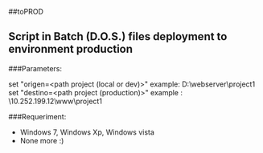 ##toPROD 

Script in Batch (D.O.S.) files deployment to environment production
---
###Parameters: 

set "origen=<path project (local or dev)>"  example: D:\webserver\project1
set "destino=<path project (production)>"  example : \\10.252.199.12\www\project1


###Requeriment:

- Windows 7, Windows Xp, Windows vista
- None more :)


